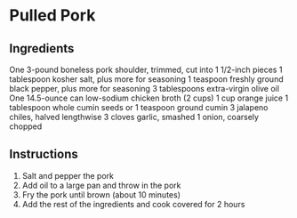 Pulled Pork
===========

## Ingredients

One 3-pound boneless pork shoulder, trimmed, cut into 1 1/2-inch pieces
1 tablespoon kosher salt, plus more for seasoning
1 teaspoon freshly ground black pepper, plus more for seasoning
3 tablespoons extra-virgin olive oil
One 14.5-ounce can low-sodium chicken broth (2 cups)
1 cup orange juice
1 tablespoon whole cumin seeds or 1 teaspoon ground cumin
3 jalapeno chiles, halved lengthwise
3 cloves garlic, smashed
1 onion, coarsely chopped


## Instructions

1. Salt and pepper the pork
2. Add oil to a large pan and throw in the pork
3. Fry the pork until brown (about 10 minutes)
4. Add the rest of the ingredients and cook covered for 2 hours